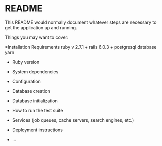 # README

This README would normally document whatever steps are necessary to get the
application up and running.

Things you may want to cover:

*Installation Requirements
  ruby v 2.7.1 +
  rails 6.0.3 +
  postgresql database
  yarn

* Ruby version

* System dependencies

* Configuration

* Database creation

* Database initialization

* How to run the test suite

* Services (job queues, cache servers, search engines, etc.)

* Deployment instructions

* ...
